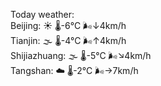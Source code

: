 Today weather:  
Beijing: ☀️   🌡️-6°C 🌬️↓4km/h  
Tianjin: 🌫  🌡️-4°C 🌬️↑4km/h  
Shijiazhuang: 🌫  🌡️-5°C 🌬️↘4km/h  
Tangshan: ☁️   🌡️-2°C 🌬️→7km/h  
